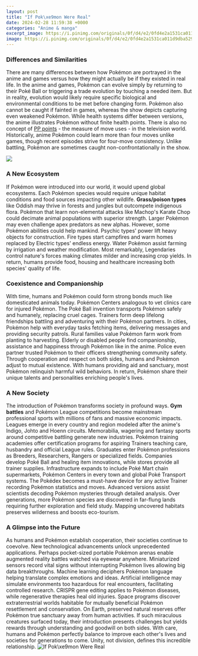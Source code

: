 ```yaml
---
layout: post
title: "If Pok\xe9mon Were Real"
date: 2024-02-28 11:59:38 +0000
categories: "Anime & manga"
excerpt_image: https://i.pinimg.com/originals/0f/d4/e2/0fd4e2a1531ca011d9dba5291815a87d.jpg
image: https://i.pinimg.com/originals/0f/d4/e2/0fd4e2a1531ca011d9dba5291815a87d.jpg
---
```


### Differences and Similarities 
There are many differences between how Pokémon are portrayed in the anime and games versus how they might actually be if they existed in real life. In the anime and games, Pokémon can evolve simply by returning to their Poké Ball or triggering a trade evolution by touching a needed item. But in reality, evolution would likely require specific biological and environmental conditions to be met before changing form. Pokémon also cannot be caught if fainted in games, whereas the show depicts capturing even weakened Pokémon. 
While health systems differ between versions, the anime illustrates Pokémon without finite health points. There is also no concept of [PP points](https://store.fi.io.vn/collection/puppy) - the measure of move uses - in the television world. Historically, anime Pokémon could learn more than four moves unlike games, though recent episodes strive for four-move consistency. Unlike battling, Pokémon are sometimes caught non-confrontationally in the show.

![](https://static.boredpanda.com/blog/wp-content/uploads/2017/06/The-Lovely-Realistic-Pokemon-by-Joshua-Dunlop-59359245d3353__880.jpg)
### A New Ecosystem
If Pokémon were introduced into our world, it would upend global ecosystems. Each Pokémon species would require unique habitat conditions and food sources impacting other wildlife. **Grass/poison types** like Oddish may thrive in forests and jungles but outcompete indigenous flora. Pokémon that learn non-elemental attacks like Machop's Karate Chop could decimate animal populations with superior strength. Larger Pokémon may even challenge apex predators as new alphas. 
However, some Pokémon abilities could help mankind. Psychic types' power lift heavy objects for construction. Fire types start campfires and warm homes replaced by Electric types' endless energy. Water Pokémon assist farming by irrigation and weather modification. Most remarkably, Legendaries control nature's forces making climates milder and increasing crop yields. In return, humans provide food, housing and healthcare increasing both species' quality of life.
### Coexistence and Companionship 
With time, humans and Pokémon could form strong bonds much like domesticated animals today. Pokémon Centers analogous to vet clinics care for injured Pokémon. The Poké Ball invention transports Pokémon safely and humanely, replacing cruel cages. Trainers form deep lifelong friendships battling and adventuring with their Pokémon partners. 
In cities, Pokémon help with everyday tasks fetching items, delivering messages and providing security patrols. Rural families value Pokémon farm work from planting to harvesting. Elderly or disabled people find companionship, assistance and happiness through Pokémon like in the anime. Police even partner trusted Pokémon to their officers strengthening community safety.
Through cooperation and respect on both sides, humans and Pokémon adjust to mutual existence. With humans providing aid and sanctuary, most Pokémon relinquish harmful wild behaviors. In return, Pokémon share their unique talents and personalities enriching people's lives.<br>
### A New Society
The introduction of Pokémon transforms society in profound ways. **Gym battles** and Pokémon League competitions become mainstream professional sports with millions of fans and massive economic impacts. Leagues emerge in every country and region modeled after the anime's Indigo, Johto and Hoenn circuits. Memorabilia, wagering and fantasy sports around competitive battling generate new industries.
Pokémon training academies offer certification programs for aspiring Trainers teaching care, husbandry and official League rules. Graduates enter Pokémon professions as Breeders, Researchers, Rangers or specialized fields. Companies develop Poké Ball and healing item innovations, while stores provide all trainer supplies. Infrastructure expands to include Poké Mart chain supermarkets, Pokémon Centers in every town and global Poké Transport systems.
The Pokédex becomes a must-have device for any active Trainer recording Pokémon statistics and moves. Advanced versions assist scientists decoding Pokémon mysteries through detailed analysis. Over generations, more Pokémon species are discovered in far-flung lands requiring further exploration and field study. Mapping uncovered habitats preserves wilderness and boosts eco-tourism.
### A Glimpse into the Future
As humans and Pokémon establish cooperation, their societies continue to coevolve. New technological advancements unlock unprecedented applications. Perhaps pocket-sized portable Pokémon arenas enable augmented reality battles watched via eyewear anywhere. Miniaturized sensors record vital signs without interrupting Pokémon lives allowing big data breakthroughs. Machine learning deciphers Pokémon language helping translate complex emotions and ideas.
Artificial intelligence may simulate environments too hazardous for real encounters, facilitating controlled research. CRISPR gene editing applies to Pokémon diseases, while regenerative therapies heal old injuries. Space programs discover extraterrestrial worlds habitable for mutually beneficial Pokémon resettlement and conservation. On Earth, preserved natural reserves offer Pokémon true sanctuary away from human activities.
If such miraculous creatures surfaced today, their introduction presents challenges but yields rewards through understanding and goodwill on both sides. With care, humans and Pokémon perfectly balance to improve each other's lives and societies for generations to come. Unity, not division, defines this incredible relationship.
![If Pok\xe9mon Were Real](https://i.pinimg.com/originals/0f/d4/e2/0fd4e2a1531ca011d9dba5291815a87d.jpg)